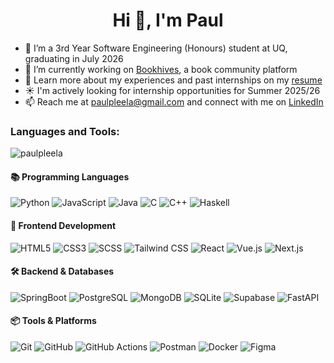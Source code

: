 
<h1 align="center">Hi 👋, I'm Paul</h1>  

-  🏫 I’m a 3rd Year Software Engineering (Honours) student at UQ, graduating in July 2026
-  🌱 I’m currently working on [Bookhives](https://bookhives.vercel.app), a book community platform
- 📄 Learn more about my experiences and past internships on my [resume](https://drive.google.com/file/d/19_9cuUHvTxV39cypMOraO4rjRd_oDxTi/view?usp=sharing)
- ☀️ I'm actively looking for internship opportunities for Summer 2025/26
- 📫 Reach me at paulpleela@gmail.com and connect with me on [LinkedIn](https://linkedin.com/in/paulpleela)
  
<h3 align="left">Languages and Tools:</h3>
<p>
<img align="center" src="https://github-readme-stats.vercel.app/api/top-langs/?username=paulpleela&theme=dracula&show_icons=true&hide_border=true&layout=compact" alt="paulpleela" /></p>
<h4>📚 Programming Languages</h4>
<p align="left">
  <img src="https://img.shields.io/badge/python-3670A0?style=for-the-badge&logo=python&logoColor=ffdd54" alt="Python"/>
  <img src="https://img.shields.io/badge/javascript-%23323330.svg?style=for-the-badge&logo=javascript&logoColor=%23F7DF1E" alt="JavaScript"/>
  <img src="https://img.shields.io/badge/java-%23ED8B00.svg?style=for-the-badge&logo=openjdk&logoColor=white" alt="Java"/>
  <img src="https://img.shields.io/badge/c-%2300599C.svg?style=for-the-badge&logo=c&logoColor=white" alt="C"/>
  <img src="https://img.shields.io/badge/c++-%2300599C.svg?style=for-the-badge&logo=c%2B%2B&logoColor=white" alt="C++"/>
  <img src="https://img.shields.io/badge/Haskell-5e5086?style=for-the-badge&logo=haskell&logoColor=white" alt="Haskell"/>
</p>

<h4>🎨 Frontend Development</h4>
<p align="left">
  <img src="https://img.shields.io/badge/html5-%23E34F26.svg?style=for-the-badge&logo=html5&logoColor=white" alt="HTML5"/>
  <img src="https://img.shields.io/badge/css3-%231572B6.svg?style=for-the-badge&logo=css3&logoColor=white" alt="CSS3"/>
  <img src="https://img.shields.io/badge/SCSS-hotpink.svg?style=for-the-badge&logo=SASS&logoColor=white" alt="SCSS"/>
  <img src="https://img.shields.io/badge/tailwindcss-%2338B2AC.svg?style=for-the-badge&logo=tailwind-css&logoColor=white" alt="Tailwind CSS"/>
  <img src="https://img.shields.io/badge/react-%2320232a.svg?style=for-the-badge&logo=react&logoColor=%2361DAFB" alt="React"/>
  <img src="https://img.shields.io/badge/vue.js-%2335495e.svg?style=for-the-badge&logo=vuedotjs&logoColor=%234FC08D" alt="Vue.js"/>
  <img src="https://img.shields.io/badge/Next-black?style=for-the-badge&logo=next.js&logoColor=white" alt="Next.js"/>
</p>

<h4>🛠 Backend & Databases</h4>
<p align="left">
  <img src="https://img.shields.io/badge/springboot-%236DB33F.svg?style=for-the-badge&logo=spring&logoColor=white" alt="SpringBoot"/>
  <img src="https://img.shields.io/badge/postgres-%23316192.svg?style=for-the-badge&logo=postgresql&logoColor=white" alt="PostgreSQL"/>
  <img src="https://img.shields.io/badge/MongoDB-%234ea94b.svg?style=for-the-badge&logo=mongodb&logoColor=white" alt="MongoDB"/>
  <img src="https://img.shields.io/badge/sqlite-%2307405e.svg?style=for-the-badge&logo=sqlite&logoColor=white" alt="SQLite"/>
  <img src="https://img.shields.io/badge/Supabase-3ECF8E?style=for-the-badge&logo=supabase&logoColor=white" alt="Supabase"/>
  <img src="https://img.shields.io/badge/FastAPI-005571?style=for-the-badge&logo=fastapi" alt="FastAPI"/>
</p>

<h4>📦 Tools & Platforms</h4>
<p align="left">
  <img src="https://img.shields.io/badge/git-%23F05033.svg?style=for-the-badge&logo=git&logoColor=white" alt="Git"/>
  <img src="https://img.shields.io/badge/github-%23121011.svg?style=for-the-badge&logo=github&logoColor=white" alt="GitHub"/>
  <img src="https://img.shields.io/badge/github%20actions-%232671E5.svg?style=for-the-badge&logo=githubactions&logoColor=white" alt="GitHub Actions"/>
  <img src="https://img.shields.io/badge/Postman-FF6C37?style=for-the-badge&logo=postman&logoColor=white" alt="Postman"/>
  <img src="https://img.shields.io/badge/docker-%230db7ed.svg?style=for-the-badge&logo=docker&logoColor=white" alt="Docker"/>
  <img src="https://img.shields.io/badge/figma-%23F24E1E.svg?style=for-the-badge&logo=figma&logoColor=white" alt="Figma"/>
</p>
